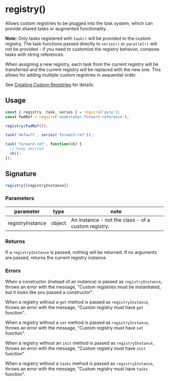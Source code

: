 <!-- front-matter
id: registry
title: registry()
hide_title: true
sidebar_label: registry()
-->

# registry()


Allows custom registries to be plugged into the task system, which can provide shared tasks or augmented functionality.

**Note:** Only tasks registered with `task()` will be provided to the custom registry. The task functions passed directly to `series()` or `parallel()` will not be provided - if you need to customize the registry behavior, compose tasks with string references.

When assigning a new registry, each task from the current registry will be transferred and the current registry will be replaced with the new one. This allows for adding multiple custom registries in sequential order.

See [Creating Custom Registries][creating-custom-registries] for details.

## Usage

```js
const { registry, task, series } = require('gulp');
const FwdRef = require('undertaker-forward-reference');

registry(FwdRef());

task('default', series('forward-ref'));

task('forward-ref', function(cb) {
  // body omitted
  cb();
});
```

## Signature

```js
registry([registryInstance])
```

### Parameters

| parameter | type | note |
|:--------------:|:-----:|--------|
| registryInstance | object | An instance - not the class - of a custom registry. |

### Returns

If a `registryInstance` is passed, nothing will be returned. If no arguments are passed, returns the current registry instance.

### Errors

When a constructor (instead of an instance) is passed as `registryInstance`, throws an error with the message, "Custom registries must be instantiated, but it looks like you passed a constructor".

When a registry without a `get` method is passed as `registryInstance`, throws an error with the message, "Custom registry must have `get` function".

When a registry without a `set` method is passed as `registryInstance`, throws an error with the message, "Custom registry must have `set` function".

When a registry without an `init` method is passed as `registryInstance`, throws an error with the message, "Custom registry must have `init` function"

When a registry without a `tasks` method is passed as `registryInstance`, throws an error with the message, "Custom registry must have `tasks` function".

[creating-custom-registries]: ../advanced/creating-custom-registries.md
